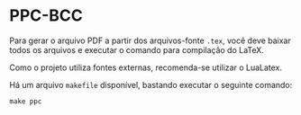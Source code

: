 # PPC-BCC

Para gerar o arquivo PDF a partir dos arquivos-fonte `.tex`, você deve baixar todos os arquivos e executar o comando para compilação do LaTeX.

Como o projeto utiliza fontes externas, recomenda-se utilizar o LuaLatex.

Há um arquivo `makefile` disponível, bastando executar o seguinte comando:

```
make ppc
```
